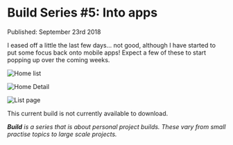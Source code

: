 # Build Series #5: Into apps

Published: September 23rd 2018

I eased off a little the last few days... not good, although I have started to put some focus back onto mobile apps! Expect a few of these to start popping up over the coming weeks.

![Home list](https://res.cloudinary.com/gitgoodclub/image/upload/v1537663210/IMG_0386-compressed.png 'Home list')

![Home Detail](https://res.cloudinary.com/gitgoodclub/image/upload/v1537663212/IMG_0387-compressed.png 'Home detail')

![List page](https://res.cloudinary.com/gitgoodclub/image/upload/v1537663218/IMG_0388-compressed.png 'Home list')

This current build is not currently available to download.

_**Build** is a series that is about personal project builds. These vary from small practise topics to large scale projects._
